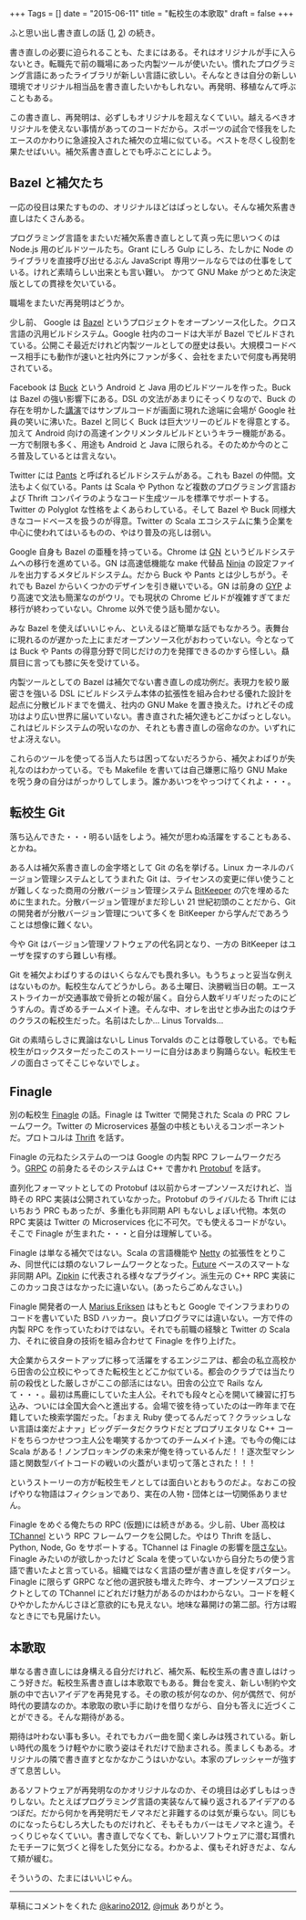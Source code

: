 +++
Tags = []
date = "2015-06-11"
title = "転校生の本歌取"
draft = false
+++

ふと思い出し書き直しの話 ([1](http://anemone.dodgson.org/2015/04/13/age-of-non-rewrite/), [2](http://anemone.dodgson.org/2015/04/09/probablistically-sacrificial/)) の続き。

書き直しの必要に迫られることも、たまにはある。それはオリジナルが手に入らないとき。転職先で前の職場にあった内製ツールが使いたい。慣れたプログラミング言語にあったライブラリが新しい言語に欲しい。そんなときは自分の新しい環境でオリジナル相当品を書き直したいかもしれない。再発明、移植なんて呼ぶこともある。

この書き直し、再発明は、必ずしもオリジナルを超えなくていい。越えるべきオリジナルを使えない事情があってのコードだから。スポーツの試合で怪我をしたエースのかわりに急遽投入された補欠の立場に似ている。ベストを尽くし役割を果たせばいい。補欠系書き直しとでも呼ぶことにしよう。

## Bazel と補欠たち

一応の役目は果たすものの、オリジナルほどはぱっとしない。そんな補欠系書き直しはたくさんある。

プログラミング言語をまたいだ補欠系書き直しとして真っ先に思いつくのは Node.js 用のビルドツールたち。Grant にしろ Gulp にしろ、たしかに Node のライブラリを直接呼び出せるぶん JavaScript 専用ツールならではの仕事をしている。けれど素晴らしい出来とも言い難い。
かつて GNU Make がつとめた決定版としての貫禄を欠いている。

職場をまたいだ再発明はどうか。

少し前、 Google は [Bazel](http://bazel.io/) というプロジェクトをオープンソース化した。クロス言語の汎用ビルドシステム。Google 社内のコードは大半が Bazel でビルドされている。公開こそ最近だけれど内製ツールとしての歴史は長い。大規模コードベース相手にも動作が速いと社内外にファンが多く、会社をまたいで何度も再発明されている。

Facebook は [Buck](http://buckbuild.com/) という Android と Java 用のビルドツールを作った。Buck は Bazel の強い影響下にある。DSL の文法があまりにそっくりなので、Buck の存在を明かした[講演](https://www.youtube.com/watch?v=HUE_yrd8tl0)ではサンプルコードが画面に現れた途端に会場が Google 社員の笑いに沸いた。Bazel と同じく Buck は巨大ツリーのビルドを得意とする。加えて Android 向けの高速インクリメンタルビルドというキラー機能がある。一方で制限も多く、用途も Android と Java に限られる。そのためか今のところ普及しているとは言えない。

Twitter には [Pants](https://pantsbuild.github.io/) と呼ばれるビルドシステムがある。これも Bazel の仲間。文法もよく似ている。Pants は Scala や Python など複数のプログラミング言語および Thrift コンパイラのようなコード生成ツールを標準でサポートする。Twitter の Polyglot な性格をよくあらわしている。そして Bazel や Buck 同様大きなコードベースを扱うのが得意。Twitter の Scala エコシステムに集う企業を中心に使われてはいるものの、やはり普及の兆しは弱い。

Google 自身も Bazel の亜種を持っている。Chrome は [GN](https://chromium.googlesource.com/chromium/src/+/master/tools/gn/README.md) というビルドシステムへの移行を進めている。GN は高速低機能な make 代替品 [Ninja](https://martine.github.io/ninja/) の設定ファイルを出力するメタビルドシステム。だから Buck や Pants とは少しちがう。それでも Bazel からいくつかのデザインを引き継いでいる。GN は前身の [GYP](https://chromium.googlesource.com/external/gyp/+/master/README.md) より高速で文法も簡潔なのがウリ。でも現状の Chrome ビルドが複雑すぎてまだ移行が終わっていない。Chrome 以外で使う話も聞かない。

みな Bazel を使えばいいじゃん、といえるほど簡単な話でもなかろう。表舞台に現れるのが遅かった上にまだオープンソース化がおわっていない。今となっては Buck や Pants の得意分野で同じだけの力を発揮できるのかすら怪しい。贔屓目に言っても膝に矢を受けている。

内製ツールとしての Bazel は補欠でない書き直しの成功例だ。表現力を絞り厳密さを強いる DSL にビルドシステム本体の拡張性を組み合わせる優れた設計を起点に分散ビルドまでを備え、社内の GNU Make を置き換えた。けれどその成功はより広い世界に届いていない。書き直された補欠達もどこかぱっとしない。これはビルドシステムの呪いなのか、それとも書き直しの宿命なのか。いずれにせよ冴えない。

これらのツールを使ってる当人たちは困ってないだろうから、補欠よわばりが失礼なのはわかっている。でも Makefile を書いては自己嫌悪に陥り GNU Make を呪う身の自分はがっかりしてしまう。誰かあいつをやっつけてくれよ・・・。

## 転校生 Git

落ち込んできた・・・明るい話をしよう。補欠が思わぬ活躍をすることもある、とかね。

ある人は補欠系書き直しの金字塔として Git の名を挙げる。Linux カーネルのバージョン管理システムとしてうまれた Git は、ライセンスの変更に伴い使うことが難しくなった商用の分散バージョン管理システム [BitKeeper](http://en.wikipedia.org/wiki/BitKeeper) の穴を埋めるために生まれた。分散バージョン管理がまだ珍しい 21 世紀初頭のことだから、Git の開発者が分散バージョン管理について多くを BitKeeper から学んだであろうことは想像に難くない。

今や Git はバージョン管理ソフトウェアの代名詞となり、一方の BitKeeper はユーザを探すのすら難しい有様。

Git を補欠よわばりするのはいくらなんでも畏れ多い。もうちょっと妥当な例えはないものか。転校生なんてどうかしら。ある土曜日、決勝戦当日の朝。エースストライカーが交通事故で骨折との報が届く。自分ら人数ギリギリだったのにどうすんの。青ざめるチームメイト達。そんな中、オレを出せと歩み出たのはウチのクラスの転校生だった。名前はたしか... Linus Torvalds...

Git の素晴らしさに異論はないし Linus Torvalds のことは尊敬している。でも転校生がロックスターだったこのストーリーに自分はあまり胸踊らない。転校生モノの面白さってそこじゃないでしょ。

## Finagle

別の転校生 [Finagle](https://twitter.github.io/finagle/) の話。Finagle は Twitter で開発された Scala の PRC フレームワーク。Twitter の Microservices 基盤の中核ともいえるコンポーネントだ。プロトコルは [Thrift](https://thrift.apache.org/) を話す。

Finagle の元ねたシステムの一つは Google の内製 RPC フレームワークだろう。[GRPC](http://www.grpc.io/) の前身たるそのシステムは C++ で書かれ [Protobuf](https://github.com/google/protobuf) を話す。

直列化フォーマットとしての Protobuf は以前からオープンソースだけれど、当時その RPC 実装は公開されていなかった。Protobuf のライバルたる Thrift にはいちおう PRC もあったが、多重化も非同期 API もないしょぼい代物。本気の RPC 実装は Twitter の Microservices 化に不可欠。でも使えるコードがない。そこで Finagle が生まれた・・・と自分は理解している。

Finagle は単なる補欠ではない。Scala の言語機能や [Netty](http://netty.io/) の拡張性をとりこみ、同世代には類のないフレームワークとなった。[Future](https://twitter.github.io/finagle/guide/Futures.html) ベースのスマートな非同期 API。[Zipkin](https://twitter.github.io/zipkin/) に代表される様々なプラグイン。派生元の C++ RPC 実装にこのカッコ良さはなかったに違いない。(あったらごめんなさい。) 

Finagle 開発者の一人 [Marius Eriksen](http://monkey.org/~marius/) はもともと Google でインフラまわりのコードを書いていた BSD ハッカー。良いプログラマには違いない。一方で件の内製 RPC を作っていたわけではない。それでも前職の経験と Twitter の Scala 力、それに彼自身の技術を組み合わせて Finagle を作り上げた。

大企業からスタートアップに移って活躍をするエンジニアは、都会の私立高校から田舎の公立校にやってきた転校生とどこか似ている。都会のクラブでは当たり前の殺伐とした厳しさがここの部活にはない。田舎の公立で Rails なんて・・・。最初は馬鹿にしていた主人公。それでも段々と心を開いて練習に打ち込み、ついには全国大会へと進出する。会場で彼を待っていたのは一昨年まで在籍していた検索学園だった。「おまえ Ruby 使ってるんだって？クラッシュしない言語は楽だよナァ」ビッグデータだクラウドだとプロプリエタリな C++ コードをちらつかせつつ主人公を嘲笑するかつてのチームメイト達。でも今の俺には Scala がある！ノンブロッキングの未来が俺を待っているんだ！！逐次型マシン語と関数型バイトコードの戦いの火蓋がいま切って落とされた！！！

というストーリーの方が転校生モノとしては面白いとおもうのだよ。なおこの投げやりな物語はフィクションであり、実在の人物・団体とは一切関係ありません。

Finagle をめぐる俺たちの RPC (仮題)には続きがある。少し前、Uber 高校は [TChannel](https://github.com/uber/tchannel) という RPC フレームワークを公開した。やはり Thrift を話し、Python, Node, Go をサポートする。TChannel は Finagle の影響を[隠さない](https://github.com/uber/tchannel/blob/master/docs/protocol.md)。Finagle みたいのが欲しかったけど Scala を使っていないから自分たちの使う言語で書いたよと言っている。組織ではなく言語の壁が書き直しを促すパターン。Finagle に限らず GRPC など他の選択肢も増えた昨今、オープンソースプロジェクトとしての TChannel にどれだけ魅力があるのかはわからない。コードを軽くひやかしたかんじさほど意欲的にも見えない。地味な幕開けの第二部。行方は暇なときにでも見届けたい。

## 本歌取

単なる書き直しには身構える自分だけれど、補欠系、転校生系の書き直しはけっこう好きだ。転校生系書き直しは本歌取でもある。舞台を変え、新しい制約や文脈の中で古いアイデアを再発見する。その歌の核が何なのか、何が偶然で、何が時代の要請なのか。本歌取の歌い手に助けを借りながら、自分も答えに近づくことができる。そんな期待がある。

期待は叶わない事も多い。それでもカバー曲を聞く楽しみは残されている。新しい時代の風をうけ軽やかに歌う姿はそれだけで励まされる。羨ましくもある。オリジナルの隣で書き直すとなかなかこうはいかない。本家のプレッシャーが強すぎて息苦しい。

あるソフトウェアが再発明なのかオリジナルなのか、その境目は必ずしもはっきりしない。たとえばプログラミング言語の実装なんて繰り返されるアイデアのるつぼだ。だから何かを再発明だモノマネだと非難するのは気が乗らない。同じものになったらむしろ大したものだけれど、そもそもカバーはモノマネと違う。そっくりじゃなくていい。書き直しでなくても、新しいソフトウェアに潜む耳慣れたモチーフに気づくと得をした気分になる。わかるよ、僕もそれ好きだよ、なんて頬が緩む。

そういうの、たまにはいいじゃん。

----

草稿にコメントをくれた [@karino2012](https://twitter.com/karino2012), [@jmuk](https://twitter.com/jmuk) ありがとう。
